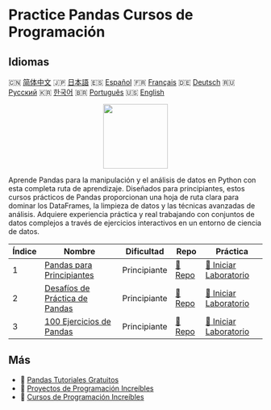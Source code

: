 # Practice Pandas Cursos de Programación

## Idiomas

🇨🇳 [简体中文](README_zh.md) 🇯🇵 [日本語](README_ja.md) 🇪🇸 [Español](README_es.md) 🇫🇷 [Français](README_fr.md) 🇩🇪 [Deutsch](README_de.md) 🇷🇺 [Русский](README_ru.md) 🇰🇷 [한국어](README_ko.md) 🇧🇷 [Português](README_pt.md) 🇺🇸 [English](README.md) 

<div align="center">
<img width="128px" src="https://file.labex.io/path/qhqKKAjZr3K5.png">
</div>

Aprende Pandas para la manipulación y el análisis de datos en Python con esta completa ruta de aprendizaje. Diseñados para principiantes, estos cursos prácticos de Pandas proporcionan una hoja de ruta clara para dominar los DataFrames, la limpieza de datos y las técnicas avanzadas de análisis. Adquiere experiencia práctica y real trabajando con conjuntos de datos complejos a través de ejercicios interactivos en un entorno de ciencia de datos.

|   Índice | Nombre                                                                                   | Dificultad   | Repo                                                                | Práctica                                                                         |
|----------|------------------------------------------------------------------------------------------|--------------|---------------------------------------------------------------------|----------------------------------------------------------------------------------|
|        1 | [Pandas para Principiantes](https://labex.io/es/courses/pandas-for-beginners)            | Principiante | [🔗 Repo](https://github.com/labex-labs/pandas-for-beginners)       | [🚀 Iniciar Laboratorio](https://labex.io/es/courses/pandas-for-beginners)       |
|        2 | [Desafíos de Práctica de Pandas](https://labex.io/es/courses/pandas-practice-challenges) | Principiante | [🔗 Repo](https://github.com/labex-labs/pandas-practice-challenges) | [🚀 Iniciar Laboratorio](https://labex.io/es/courses/pandas-practice-challenges) |
|        3 | [100 Ejercicios de Pandas](https://labex.io/es/courses/100-pandas-exercises)             | Principiante | [🔗 Repo](https://github.com/labex-labs/100-pandas-exercises)       | [🚀 Iniciar Laboratorio](https://labex.io/es/courses/100-pandas-exercises)       |

## Más

- 🔗 [Pandas Tutoriales Gratuitos](https://github.com/labex-labs/pandas-free-tutorials)
- 🔗 [Proyectos de Programación Increíbles](https://github.com/labex-labs/awesome-programming-projects)
- 🔗 [Cursos de Programación Increíbles](https://github.com/labex-labs/awesome-programming-courses)

